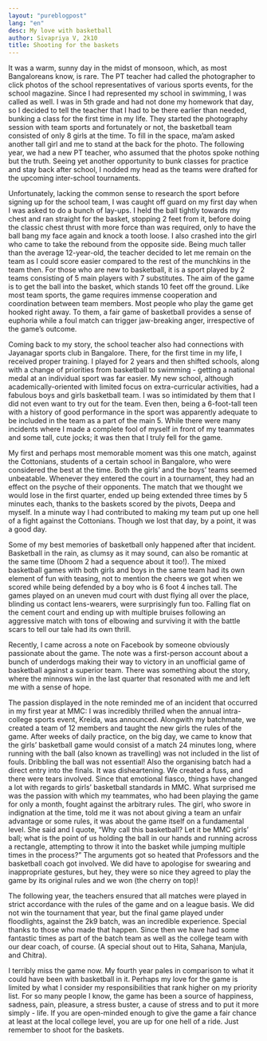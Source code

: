```yaml
---
layout: "pureblogpost"
lang: "en"
desc: My love with basketball
author: Sivapriya V, 2k10
title: Shooting for the baskets
--- 
```

It was a warm, sunny day in the midst of monsoon, which, as most Bangaloreans know, is rare. The PT teacher had called the photographer to click photos of the school representatives of various sports events, for the school magazine. Since I had represented my school in swimming, I was called as well. I was in 5th grade and had not done my homework that day, so I decided to tell the teacher that I had to be there earlier than needed, bunking a class for the first time in my life. They started the photography session with team sports and fortunately or not, the basketball team consisted of only 8 girls at the time. To fill in the space, ma’am asked another tall girl and me to stand at the back for the photo. The following year, we had a new PT teacher, who assumed that the photos spoke nothing but the truth. Seeing yet another opportunity to bunk classes for practice and stay back after school, I nodded my head as the teams were drafted for the upcoming inter-school tournaments. 

Unfortunately, lacking the common sense to research the sport before signing up for the school team, I was caught off guard on my first day when I was asked to do a bunch of lay-ups. I held the ball tightly towards my chest and ran straight for the basket, stopping 2 feet from it, before doing the classic chest thrust with more force than was required, only to have the ball bang my face again and knock a tooth loose. I also crashed into the girl who came to take the rebound from the opposite side. Being much taller than the average 12-year-old, the teacher decided to let me remain on the team as I could score easier compared to the rest of the munchkins in the team then. For those who are new to basketball, it is a sport played by 2 teams consisting of 5 main players with 7 substitutes. The aim of the game is to get the ball into the basket, which stands 10 feet off the ground. Like most team sports, the game requires immense cooperation and coordination between team members. Most people who play the game get hooked right away.  To them, a fair game of basketball provides a sense of euphoria while a foul match can trigger jaw-breaking anger, irrespective of the game’s outcome. 

Coming back to my story, the school teacher also had connections with Jayanagar sports club in Bangalore. There, for the first time in my life, I received proper training. I played for 2 years and then shifted schools, along with a change of priorities from basketball to swimming - getting a national medal at an individual sport was far easier. My new school, although academically-oriented with limited focus on extra-curricular activities, had a fabulous boys and girls basketball team. I was so intimidated by them that I did not even want to try out for the team. Even then, being a 6-foot-tall teen with a history of good performance in the sport was apparently adequate to be included in the team as a part of the main 5. While there were many incidents where I made a complete fool of myself in front of my teammates and some tall, cute jocks; it was then that I truly fell for the game. 

My first and perhaps most memorable moment was this one match, against the Cottonians, students of a certain school in Bangalore, who were considered the best at the time. Both the girls’ and the boys’ teams seemed unbeatable. Whenever they entered the court in a tournament, they had an effect on the psyche of their opponents. The match that we thought we would lose in the first quarter, ended up being extended three times by 5 minutes each, thanks to the baskets scored by the pivots, Deepa and myself. In a minute way I had contributed to making my team put up one hell of a fight against the Cottonians. Though we lost that day, by a point, it was a good day. 

Some of my best memories of basketball only happened after that incident. Basketball in the rain, as clumsy as it may sound, can also be romantic at the same time (Dhoom 2 had a sequence about it too!). The mixed basketball games with both girls and boys in the same team had its own element of fun with teasing, not to mention the cheers we got when we scored while being defended by a boy who is 6 foot 4 inches tall. The games played on an uneven mud court with dust flying all over the place, blinding us contact lens-wearers, were surprisingly fun too. Falling flat on the cement court and ending up with multiple bruises following an aggressive match with tons of elbowing and surviving it with the battle scars to tell our tale had its own thrill.

Recently, I came across a note on Facebook by someone obviously passionate about the game. The note was a first-person account about a bunch of underdogs making their way to victory in an unofficial game of basketball against a superior team. There was something about the story, where the minnows win in the last quarter that resonated with me and left me with a sense of hope.

The passion displayed in the note reminded me of an incident that occurred in my first year at MMC: I was incredibly thrilled when the annual intra-college sports event, Kreida, was announced. Alongwith my batchmate, we created a team of 12 members and taught the new girls the rules of the game. After weeks of daily practice, on the big day, we came to know that the girls’ basketball game would consist of a match 24 minutes long, where running with the ball (also known as travelling) was not included in the list of fouls. Dribbling the ball was not essential! Also the organising batch had a direct entry into the finals. It was disheartening. We created a fuss, and there were tears involved. Since that emotional fiasco, things have changed a lot with regards to girls’ basketball standards in MMC. What surprised me was the passion with which my teammates, who had been playing the game for only a month, fought against the arbitrary rules. The girl, who swore in indignation at the time, told me it was not about giving a team an unfair advantage or some rules, it was about the game itself on a fundamental level. She said and I quote, “Why call this basketball? Let it be MMC girls’ ball; what is the point of us holding the ball in our hands and running across a rectangle, attempting to throw it into the basket while jumping multiple times in the process?” The arguments got so heated that Professors and the basketball coach got involved. We did have to apologise for swearing and inappropriate gestures, but hey, they were so nice they agreed to play the game by its original rules and we won (the cherry on top)!

The following year, the teachers ensured that all matches were played in strict accordance with the rules of the game and on a league basis. We did not win the tournament that year, but the final game played under floodlights, against the 2k9 batch, was an incredible experience. Special thanks to those who made that happen. Since then we have had some fantastic times as part of the batch team as well as the college team with our dear coach, of course. (A special shout out to Hita, Sahana, Manjula, and Chitra).

I terribly miss the game now. My fourth year pales in comparison to what it could have been with basketball in it. Perhaps my love for the game is limited by what I consider my responsibilities that rank higher on my priority list. For so many people I know, the game has been a source of happiness, sadness, pain, pleasure, a stress buster, a cause of stress and to put it more simply - life. If you are open-minded enough to give the game a fair chance at least at the local college level, you are up for one hell of a ride. Just remember to shoot for the baskets.

